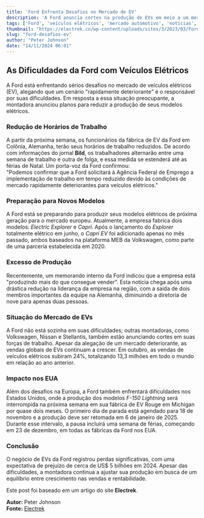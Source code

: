 ```yaml
---
title: 'Ford Enfrenta Desafios no Mercado de EV'
description: 'A Ford anuncia cortes na produção de EVs em meio a um mercado em deterioração.'
tags: ['Ford', 'veículos elétricos', 'mercado automotivo', 'notícias', 'inovação']
thumbnail: "https://electrek.co/wp-content/uploads/sites/3/2023/03/Ford-electric-Explorer-SUV.jpeg?quality=82&strip=all&w=1400"
slug: "ford-desafios-ev"
author: "Peter Johnson"
date: "14/11/2024 06:01"
---
```


## As Dificuldades da Ford com Veículos Elétricos

A Ford está enfrentando sérios desafios no mercado de veículos elétricos (EV), alegando que um cenário "rapidamente deteriorante" é o responsável por suas dificuldades. Em resposta a essa situação preocupante, a montadora anunciou planos para reduzir a produção de seus modelos elétricos.

### Redução de Horários de Trabalho
A partir da próxima semana, os funcionários da fábrica de EV da Ford em Colônia, Alemanha, terão seus horários de trabalho reduzidos. De acordo com informações do jornal **Bild**, os trabalhadores alternarão entre uma semana de trabalho e outra de folga, e essa medida se estenderá até as férias de Natal. Um porta-voz da Ford confirmou:  
"Podemos confirmar que a Ford solicitará à Agência Federal de Emprego a implementação de trabalho em tempo reduzido devido às condições de mercado rapidamente deteriorantes para veículos elétricos."

### Preparação para Novos Modelos
A Ford está se preparando para produzir seus modelos elétricos de próxima geração para o mercado europeu. Atualmente, a empresa fabrica dois modelos: *Electric Explorer* e *Capri*. Após o lançamento do *Explorer* totalmente elétrico em junho, o *Capri EV* foi adicionado apenas no mês passado, ambos baseados na plataforma MEB da Volkswagen, como parte de uma parceria estabelecida em 2020.

### Excesso de Produção
Recentemente, um memorando interno da Ford indicou que a empresa está "produzindo mais do que consegue vender". Esta notícia chega após uma drástica redução na liderança da empresa na região, com a saída de dois membros importantes da equipe na Alemanha, diminuindo a diretoria de nove para apenas duas pessoas.

### Situação do Mercado de EVs
A Ford não está sozinha em suas dificuldades; outras montadoras, como Volkswagen, Nissan e Stellantis, também estão anunciando cortes em suas forças de trabalho. Apesar da alegação de um mercado deteriorante, as vendas globais de EVs continuam a crescer. Em outubro, as vendas de veículos elétricos subiram 24%, totalizando 13,3 milhões em todo o mundo em relação ao ano anterior.

### Impacto nos EUA
Além dos desafios na Europa, a Ford também enfrentará dificuldades nos Estados Unidos, onde a produção dos modelos *F-150 Lightning* será interrompida na próxima semana em sua fábrica de EV Rouge em Michigan por quase dois meses. O primeiro dia de parada está agendado para 18 de novembro e a produção deve ser retomada em 6 de janeiro de 2025. Durante esse intervalo, a pausa incluirá uma semana de férias, começando em 23 de dezembro, em todas as fábricas da Ford nos EUA.

### Conclusão
O negócio de EVs da Ford registrou perdas significativas, com uma expectativa de prejuízo de cerca de US$ 5 bilhões em 2024. Apesar das dificuldades, a montadora continua a ajustar sua produção em busca de um equilíbrio entre crescimento nas vendas e rentabilidade.

Este post foi baseado em um artigo do site **Electrek**.

**Autor:** Peter Johnson  
**Fonte:** [Electrek](https://electrek.co/2024/11/13/ford-ev-struggles-intensify-amid-rapidly-deteriorating-market/)